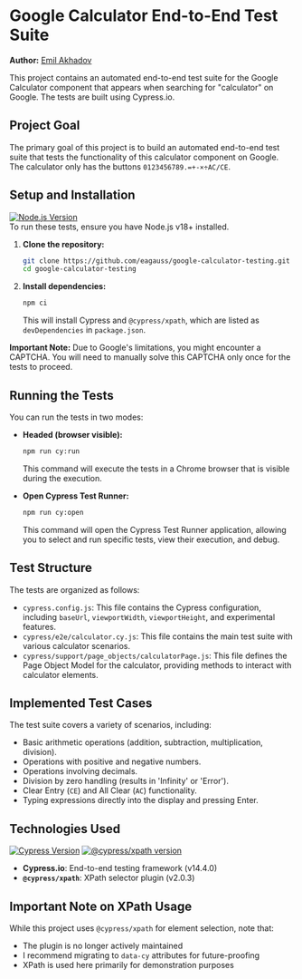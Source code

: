 # Google Calculator End-to-End Test Suite

**Author:** [Emil Akhadov](https://www.linkedin.com/in/emil-akhadov/)

This project contains an automated end-to-end test suite for the Google Calculator component that appears when searching for "calculator" on Google. The tests are built using Cypress.io.

## Project Goal

The primary goal of this project is to build an automated end-to-end test suite that tests the functionality of this calculator component on Google. The calculator only has the buttons `0123456789.=+-×÷AC/CE`.

## Setup and Installation
[![Node.js Version](https://img.shields.io/badge/node-%3E%3D18.0.0-brightgreen?logo=node.js)](https://nodejs.org/)  
To run these tests, ensure you have Node.js v18+ installed.

1.  **Clone the repository:**
    ```bash
    git clone https://github.com/eagauss/google-calculator-testing.git
    cd google-calculator-testing
    ```

2.  **Install dependencies:**
    ```bash
    npm ci
    ```
    This will install Cypress and `@cypress/xpath`, which are listed as `devDependencies` in `package.json`.

**Important Note:** Due to Google's limitations, you might encounter a CAPTCHA. You will need to manually solve this CAPTCHA only once for the tests to proceed.

## Running the Tests

You can run the tests in two modes:

* **Headed (browser visible):**
    ```bash
    npm run cy:run
    ```
  This command will execute the tests in a Chrome browser that is visible during the execution.

* **Open Cypress Test Runner:**
    ```bash
    npm run cy:open
    ```
  This command will open the Cypress Test Runner application, allowing you to select and run specific tests, view their execution, and debug.

## Test Structure

The tests are organized as follows:

* `cypress.config.js`: This file contains the Cypress configuration, including `baseUrl`, `viewportWidth`, `viewportHeight`, and experimental features.
* `cypress/e2e/calculator.cy.js`: This file contains the main test suite with various calculator scenarios.
* `cypress/support/page_objects/calculatorPage.js`: This file defines the Page Object Model for the calculator, providing methods to interact with calculator elements.

## Implemented Test Cases

The test suite covers a variety of scenarios, including:

* Basic arithmetic operations (addition, subtraction, multiplication, division).
* Operations with positive and negative numbers.
* Operations involving decimals.
* Division by zero handling (results in 'Infinity' or 'Error').
* Clear Entry (`CE`) and All Clear (`AC`) functionality.
* Typing expressions directly into the display and pressing Enter.

## Technologies Used

[![Cypress Version](https://img.shields.io/npm/v/cypress?label=cypress&logo=cypress&color=4BC0A9&labelColor=black)](https://www.npmjs.com/package/cypress)
[![@cypress/xpath version](https://img.shields.io/npm/v/@cypress/xpath/latest?label=%40cypress%2Fxpath)](https://www.npmjs.com/package/@cypress/xpath)

* **Cypress.io**: End-to-end testing framework (v14.4.0)
* **`@cypress/xpath`**: XPath selector plugin (v2.0.3)

## Important Note on XPath Usage
While this project uses `@cypress/xpath` for element selection, note that:
* The plugin is no longer actively maintained
* I recommend migrating to `data-cy` attributes for future-proofing
* XPath is used here primarily for demonstration purposes
